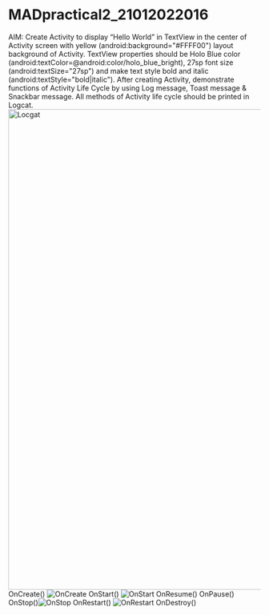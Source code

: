 # MADpractical2_21012022016

AIM: Create Activity to display “Hello World” in TextView in the center of Activity screen with yellow (android:background="#FFFF00") layout background of Activity. TextView properties should be Holo Blue color (android:textColor=@android:color/holo_blue_bright), 27sp font size (android:textSize="27sp") and make text style bold and italic (android:textStyle="bold|italic"). After creating Activity, demonstrate functions of Activity Life Cycle by using Log message, Toast message & Snackbar message. All methods of Activity life cycle should be printed in Logcat.
<img width="960" alt="Locgat" src="https://user-images.githubusercontent.com/110801506/190870991-f08ef7aa-1d1b-47c8-8c48-f7c61b126bef.PNG">
OnCreate() 
![OnCreate](https://user-images.githubusercontent.com/110801506/190871131-e93b67b0-6c68-4319-904b-e2835e0abbf9.png)
OnStart() ![OnStart](https://user-images.githubusercontent.com/110801506/190871153-703818fd-356a-45df-8995-43c48841045c.png)
OnResume()
OnPause() OnStop()![OnStop](https://user-images.githubusercontent.com/110801506/190871193-e93f3f89-8735-4719-b86f-ccb398a5224a.png)
OnRestart() 
![OnRestart](https://user-images.githubusercontent.com/110801506/190871212-164bcdd6-788c-4ad5-a81a-7afafab88016.png)
OnDestroy() 
